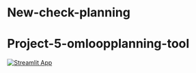 # New-check-planning
# Project-5-omloopplanning-tool

[![Streamlit App](https://static.streamlit.io/badges/streamlit_badge_black_white.svg)]()
